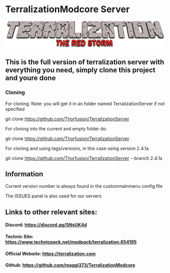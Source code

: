 # TerralizationModcore Server

![Alt text](https://raw.githubusercontent.com/maggi373/TerralizationModcore/master/resources/terralization/textures/gui/terralization.png)

## This is the full version of terralization server with everything you need, simply clone this project and youre done

### Cloning

For cloning; Note: you will get it in an folder named TerralizationServer if not specified

git clone https://github.com/Thorfusion/TerralizationServer

For cloning into the current and empty folder do:

git clone https://github.com/Thorfusion/TerralizationServer .

For cloning and using tags/versions, in this case using version 2.4.1a

git clone https://github.com/Thorfusion/TerralizationServer --branch 2.4.1a


## Information

Current version number is always found in the custommainmenu config file

The ISSUES panel is also used for our servers



## Links to other relevant sites:

#### Discord: https://discord.gg/5NsUK4d

#### Technic Site: https://www.technicpack.net/modpack/terralization.654195

#### Official Website: https://terralization.com

#### Github: https://github.com/maggi373/TerralizationModcore
